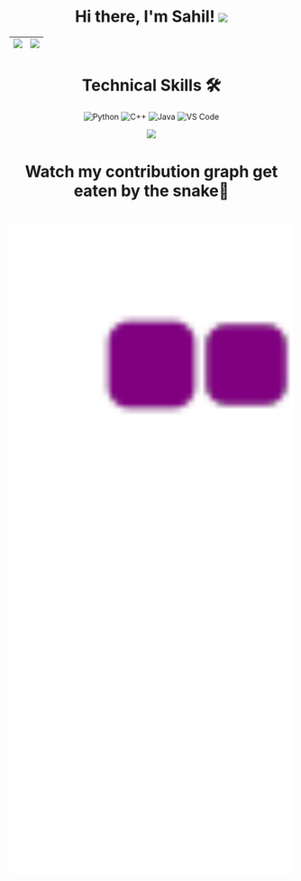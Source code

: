 <div align='center'>
<h1> Hi there, I'm Sahil! <img src="https://raw.githubusercontent.com/MartinHeinz/MartinHeinz/master/wave.gif" width="30px"> </h1>
 


 
 |<img src="https://github-readme-stats.vercel.app/api?username=Sahiljawale&show_icons=true"></img>|<img src="https://github-readme-streak-stats.herokuapp.com/?&user=Sahiljawale"/>|
|---|---|
 <h1>Technical Skills 🛠</h1>
 
<p align="center"> 
     
 <img alt="Python" src="https://img.shields.io/badge/python-%2314354C.svg?style=for-the-badge&logo=python&logoColor=white"/>
 
 <img alt="C++" src="https://img.shields.io/badge/C%2B%2B-00599C?style=for-the-badge&logo=c%2B%2B&logoColor=white" />
 <img alt="Java" src="https://img.shields.io/badge/Java-ED8B00?style=for-the-badge&logo=java&logoColor=white"/>
  <img alt="VS Code" src="https://img.shields.io/badge/Visual_Studio_Code-0078D4?style=for-the-badge&logo=visual%20studio%20code&logoColor=white" />   
     
     
     
     
     
     
     
![](https://komarev.com/ghpvc/?username=Sahiljawale&color=blue&style=flat-square&label=Profile+visitors)

<h1>Watch my contribution graph get eaten by the snake🐍<h1>

<!-- refer this: https://dev.to/mishmanners/how-to-enable-github-actions-on-your-profile-readme-for-a-contribution-graph-4l66 -->
<img align='center' src='https://github.com/mayankchaudhary26/mayankchaudhary26/blob/output/github-contribution-grid-snake.gif' width='900"'>
